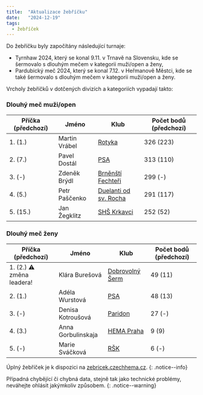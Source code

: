 ```yaml
---
title:  "Aktualizace žebříčku"
date:   "2024-12-19"
tags:
  - žebříček
---
```

Do žebříčku byly započítány následující turnaje:

* Tyrnhaw 2024, který se konal 9.11. v Trnavě na Slovensku, kde se šermovalo s dlouhým mečem v kategorii muži/open a ženy,
* Pardubický meč 2024, který se konal 7.12. v Heřmanově Městci, kde se také šermovalo s dlouhým mečem v kategorii muži/open a ženy.

Vrcholy žebříčků v dotčených divizích a kategoriích vypadají takto:

### Dlouhý meč muži/open

| Příčka (předchozí) | Jméno | Klub | Počet bodů (předchozí) |
|--------|-------|------|------------|
| 1. (1.) | Martin Vrábel | [Rotyka](/kluby/rotyka) | 326 (223) |
| 2. (7.) | Pavel Dostál | [PSA](/kluby/psa) | 313 (110) |
| 3. (-) | Zdeněk Brýdl | [Brněnští Fechteři](/kluby/brnensti-fechteri) | 299 (-) |
| 4. (5.) | Petr Paščenko | [Duelanti od sv. Rocha](/kluby/duelanti) | 291 (117) |
| 5. (15.) | Jan Žegklitz | [SHŠ Krkavci](/kluby/shs-krkavci) | 252 (52) |

### Dlouhý meč ženy

| Příčka (předchozí) | Jméno | Klub | Počet bodů (předchozí) |
|--------|-------|------|------------|
| 1. (2.) ⚠️ změna leadera! | Klára Burešová | [Dobrovolný Šerm](/kluby/dobrovolny-serm) | 49 (11) |
| 2. (1.) | Adéla Wurstová | [PSA](/kluby/psa) | 48 (13) |
| 3. (-) | Denisa Kotroušová | [Paridon](/kluby/paridon) | 27 (-) |
| 4. (3.) | Anna Gorbulinskaja | [HEMA Praha](/kluby/hema-praha) | 9 (9) |
| 5. (-) | Marie Sváčková | [RŠK](/kluby/rsk) | 6 (-) |

Úplný žebříček je k dispozici na [zebricek.czechhema.cz](https://zebricek.czechhema.cz).
{: .notice--info}

Případná chybějící či chybná data, stejně tak jako technické problémy, neváhejte ohlásit jakýmkoliv způsobem.
{: .notice--warning}